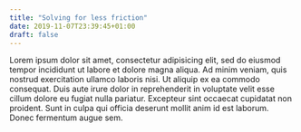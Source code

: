 ```yaml
---
title: "Solving for less friction"
date: 2019-11-07T23:39:45+01:00
draft: false
---
```


Lorem ipsum dolor sit amet, consectetur adipisicing elit, sed do eiusmod tempor incididunt ut labore et dolore magna aliqua. Ad minim veniam, quis nostrud exercitation ullamco laboris nisi. Ut aliquip ex ea commodo consequat. 
Duis aute irure dolor in reprehenderit in voluptate velit esse cillum dolore eu fugiat nulla pariatur. 
Excepteur sint occaecat cupidatat non proident. Sunt in culpa qui officia deserunt mollit anim id est laborum.
Donec fermentum augue sem. 